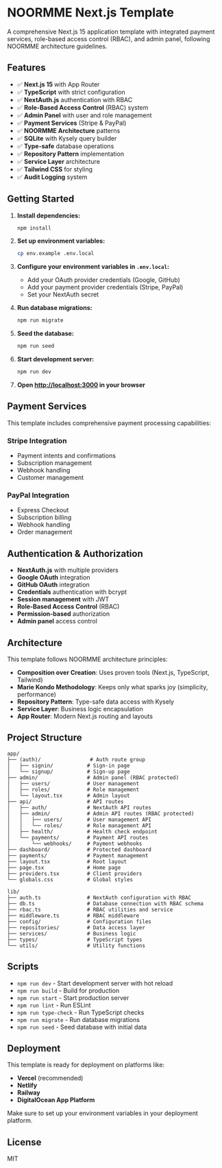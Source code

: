 # NOORMME Next.js Template

A comprehensive Next.js 15 application template with integrated payment services, role-based access control (RBAC), and admin panel, following NOORMME architecture guidelines.

## Features

- ✅ **Next.js 15** with App Router
- ✅ **TypeScript** with strict configuration
- ✅ **NextAuth.js** authentication with RBAC
- ✅ **Role-Based Access Control** (RBAC) system
- ✅ **Admin Panel** with user and role management
- ✅ **Payment Services** (Stripe & PayPal)
- ✅ **NOORMME Architecture** patterns
- ✅ **SQLite** with Kysely query builder
- ✅ **Type-safe** database operations
- ✅ **Repository Pattern** implementation
- ✅ **Service Layer** architecture
- ✅ **Tailwind CSS** for styling
- ✅ **Audit Logging** system

## Getting Started

1. **Install dependencies:**
   ```bash
   npm install
   ```

2. **Set up environment variables:**
   ```bash
   cp env.example .env.local
   ```

3. **Configure your environment variables in `.env.local`:**
   - Add your OAuth provider credentials (Google, GitHub)
   - Add your payment provider credentials (Stripe, PayPal)
   - Set your NextAuth secret

4. **Run database migrations:**
   ```bash
   npm run migrate
   ```

5. **Seed the database:**
   ```bash
   npm run seed
   ```

6. **Start development server:**
   ```bash
   npm run dev
   ```

7. **Open [http://localhost:3000](http://localhost:3000) in your browser**

## Payment Services

This template includes comprehensive payment processing capabilities:

### Stripe Integration
- Payment intents and confirmations
- Subscription management
- Webhook handling
- Customer management

### PayPal Integration
- Express Checkout
- Subscription billing
- Webhook handling
- Order management

## Authentication & Authorization

- **NextAuth.js** with multiple providers
- **Google OAuth** integration
- **GitHub OAuth** integration
- **Credentials** authentication with bcrypt
- **Session management** with JWT
- **Role-Based Access Control** (RBAC)
- **Permission-based** authorization
- **Admin panel** access control

## Architecture

This template follows NOORMME architecture principles:

- **Composition over Creation**: Uses proven tools (Next.js, TypeScript, Tailwind)
- **Marie Kondo Methodology**: Keeps only what sparks joy (simplicity, performance)
- **Repository Pattern**: Type-safe data access with Kysely
- **Service Layer**: Business logic encapsulation
- **App Router**: Modern Next.js routing and layouts

## Project Structure

```
app/
├── (auth)/                # Auth route group
│   ├── signin/           # Sign-in page
│   └── signup/           # Sign-up page
├── admin/                # Admin panel (RBAC protected)
│   ├── users/            # User management
│   ├── roles/            # Role management
│   └── layout.tsx        # Admin layout
├── api/                  # API routes
│   ├── auth/             # NextAuth API routes
│   ├── admin/            # Admin API routes (RBAC protected)
│   │   ├── users/        # User management API
│   │   └── roles/        # Role management API
│   ├── health/           # Health check endpoint
│   └── payments/         # Payment API routes
│       └── webhooks/     # Payment webhooks
├── dashboard/            # Protected dashboard
├── payments/             # Payment management
├── layout.tsx            # Root layout
├── page.tsx              # Home page
├── providers.tsx         # Client providers
└── globals.css           # Global styles

lib/
├── auth.ts               # NextAuth configuration with RBAC
├── db.ts                 # Database connection with RBAC schema
├── rbac.ts               # RBAC utilities and service
├── middleware.ts         # RBAC middleware
├── config/               # Configuration files
├── repositories/         # Data access layer
├── services/             # Business logic
├── types/                # TypeScript types
└── utils/                # Utility functions
```

## Scripts

- `npm run dev` - Start development server with hot reload
- `npm run build` - Build for production
- `npm run start` - Start production server
- `npm run lint` - Run ESLint
- `npm run type-check` - Run TypeScript checks
- `npm run migrate` - Run database migrations
- `npm run seed` - Seed database with initial data

## Deployment

This template is ready for deployment on platforms like:
- **Vercel** (recommended)
- **Netlify**
- **Railway**
- **DigitalOcean App Platform**

Make sure to set up your environment variables in your deployment platform.

## License

MIT
